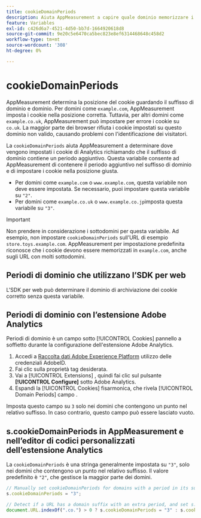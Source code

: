 ```yaml
---
title: cookieDomainPeriods
description: Aiuta AppMeasurement a capire quale dominio memorizzare i cookie se il tuo dominio ha un punto nel suo suffisso.
feature: Variables
exl-id: c426d6a7-4521-4d50-bb7d-1664920618d8
source-git-commit: 9e20c5e6470ca5bec823e8ef6314468648c458d2
workflow-type: tm+mt
source-wordcount: '308'
ht-degree: 0%

---
```



# cookieDomainPeriods

AppMeasurement determina la posizione del cookie guardando il suffisso di dominio e dominio. Per domini come `example.com`, AppMeasurement imposta i cookie nella posizione corretta. Tuttavia, per altri domini come `example.co.uk`, AppMeasurement può impostare per errore i cookie su `co.uk`. La maggior parte dei browser rifiuta i cookie impostati su questo dominio non valido, causando problemi con l&#39;identificazione dei visitatori.

La `cookieDomainPeriods` aiuta AppMeasurement a determinare dove vengono impostati i cookie di Analytics richiamando che il suffisso di dominio contiene un periodo aggiuntivo. Questa variabile consente ad AppMeasurement di contenere il periodo aggiuntivo nel suffisso di dominio e di impostare i cookie nella posizione giusta.

* Per domini come `example.com` o `www.example.com`, questa variabile non deve essere impostata. Se necessario, puoi impostare questa variabile su `"2"`.
* Per domini come `example.co.uk` o `www.example.co.jp`imposta questa variabile su `"3"`.

>[!IMPORTANT]
>
>Non prendere in considerazione i sottodomini per questa variabile. Ad esempio, non impostare `cookieDomainPeriods` sull’URL di esempio `store.toys.example.com`. AppMeasurement per impostazione predefinita riconosce che i cookie devono essere memorizzati in `example.com`, anche sugli URL con molti sottodomini.

## Periodi di dominio che utilizzano l’SDK per web

L&#39;SDK per web può determinare il dominio di archiviazione dei cookie corretto senza questa variabile.

## Periodi di dominio con l’estensione Adobe Analytics

Periodi di dominio è un campo sotto [!UICONTROL Cookies] pannello a soffietto durante la configurazione dell&#39;estensione Adobe Analytics.

1. Accedi a [Raccolta dati Adobe Experience Platform](https://experience.adobe.com/data-collection) utilizzo delle credenziali AdobeID.
1. Fai clic sulla proprietà tag desiderata.
1. Vai a [!UICONTROL Extensions] , quindi fai clic sul pulsante **[!UICONTROL Configure]** sotto Adobe Analytics.
1. Espandi la [!UICONTROL Cookies] fisarmonica, che rivela [!UICONTROL Domain Periods] campo .

Imposta questo campo su `3` solo nei domini che contengono un punto nel relativo suffisso. In caso contrario, questo campo può essere lasciato vuoto.

## s.cookieDomainPeriods in AppMeasurement e nell’editor di codici personalizzati dell’estensione Analytics

La `cookieDomainPeriods` è una stringa generalmente impostata su `"3"`, solo nei domini che contengono un punto nel relativo suffisso. Il valore predefinito è `"2"`, che gestisce la maggior parte dei domini.

```js
// Manually set cookieDomainPeriods for domains with a period in its suffix, such as www.example.co.uk
s.cookieDomainPeriods = "3";

// Detect if a URL has a domain suffix with an extra period, and set s.cookieDomainPeriods automatically
document.URL.indexOf(".co.") > 0 ? s.cookieDomainPeriods = "3" : s.cookieDomainPeriods = "2";
```
